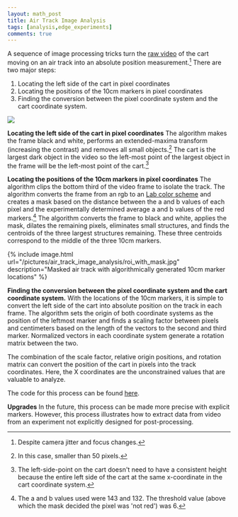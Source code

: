 ```yaml
---
layout: math_post 
title: Air Track Image Analysis
tags: [analysis,edge_experiments]
comments: true
---
```


A sequence of image processing tricks turn the [raw video][vid] of the cart moving on an air track into an absolute position measurement.[^4] There are two major steps:

1. Locating the left side of the cart in pixel coordinates
2. Locating the positions of the 10cm markers in pixel coordinates
3. Finding the conversion between the pixel coordinate system and the cart coordinate system. 
<!-- IMAGE OF BOTH COORDINATE SYSTEMS -->
<img src="https://docs.google.com/drawings/d/1IPDk7SiyBEATDIrY5CKoQ60U-1c37dVs9MlSfIGoZ74/pub?w=960&amp;h=720">

__Locating the left side of the cart in pixel coordinates__ 
The algorithm makes the frame black and white, performs an extended-maxima transform (increasing the contrast) and removes all small objects.[^1] The cart is the largest dark object in the video so the left-most point of the largest object in the frame will be the left-most point of the cart.[^2]


__Locating the positions of the 10cm markers in pixel coordinates__ 
The algorithm clips the bottom third of the video frame to isolate the track. The algorithm converts the frame from an rgb to an [Lab color scheme][Lab] and creates a mask based on the distance between the a and b values of each pixel and the experimentally determined average a and b values of the red markers.[^3] The algorithm converts the frame to black and white, applies the mask, dilates the remaining pixels, eliminates small structures, and finds the centroids of the three largest structures remaining. These three centroids correspond to the middle of the three 10cm markers. 

{% include image.html url="/pictures/air_track_image_analysis/roi_with_mask.jpg" description="Masked air track with algorithmically generated 10cm marker locations" %}

__Finding the conversion between the pixel coordinate system and the cart coordinate system.__
With the locations of the 10cm markers, it is simple to convert the left side of the cart into absolute position on the track in each frame. The algorithm sets the origin of both coordinate systems as the position of the leftmost marker and finds a scaling factor between pixels and centimeters based on the length of the vectors to the second and third marker. Normalized vectors in each coordinate system generate a rotation matrix between the two. 

The combination of the scale factor, relative origin positions, and rotation matrix can convert the position of the cart in pixels into the track coordinates. Here, the X coordinates are the unconstrained values that are valuable to analyze.   

The code for this process can be found [here](https://github.com/bzreinhardt/track-video-analysis/tree/master).


__Upgrades__
In the future, this process can be made more precise with explicit markers. However, this process illustrates how to extract data from video from an experiment not explicitly designed for post-processing.


<!-- Links and references -->
[vid]:http://youtu.be/8lF_H1IqPiU
[Lab]:http://en.wikipedia.org/wiki/Lab_color_space

 [^1]: In this case, smaller than 50 pixels. 
 [^2]:  The left-side-point on the cart doesn't need to have a consistent height because the entire left side of the cart at the same x-coordinate in the cart coordinate system. 
 [^3]: The a and b values used were 143 and 132. The threshold value (above which the mask decided the pixel was 'not red') was 6.
 [^4]: Despite camera jitter and focus changes.